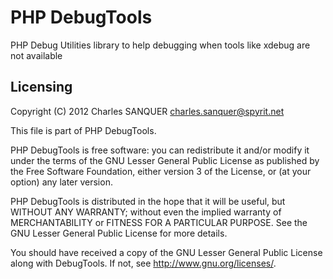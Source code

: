 PHP DebugTools
==============
PHP Debug Utilities library to help debugging when tools like xdebug are not available

Licensing
---------

Copyright (C) 2012 Charles SANQUER <charles.sanquer@spyrit.net>

This file is part of PHP DebugTools.

PHP DebugTools is free software: you can redistribute it and/or modify
it under the terms of the GNU Lesser General Public License as published by
the Free Software Foundation, either version 3 of the License, or
(at your option) any later version.

PHP DebugTools is distributed in the hope that it will be useful,
but WITHOUT ANY WARRANTY; without even the implied warranty of
MERCHANTABILITY or FITNESS FOR A PARTICULAR PURPOSE.  See the
GNU Lesser General Public License for more details.

You should have received a copy of the GNU Lesser General Public License
along with DebugTools.  If not, see <http://www.gnu.org/licenses/>.
